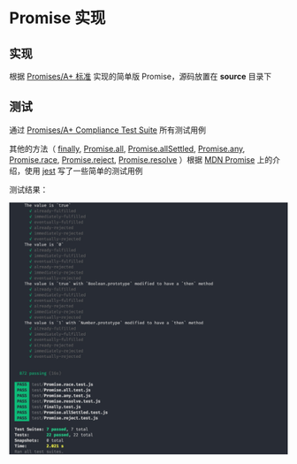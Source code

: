 # Promise 实现

## 实现

根据 [Promises/A+ 标准](https://promisesaplus.com/) 实现的简单版 Promise，源码放置在 **source** 目录下

## 测试

通过 [Promises/A+ Compliance Test Suite](https://github.com/promises-aplus/promises-tests) 所有测试用例

其他的方法（ [finally](https://developer.mozilla.org/zh-CN/docs/Web/JavaScript/Reference/Global_Objects/Promise/finally), [Promise.all](https://developer.mozilla.org/zh-CN/docs/Web/JavaScript/Reference/Global_Objects/Promise/all), [Promise.allSettled](https://developer.mozilla.org/zh-CN/docs/Web/JavaScript/Reference/Global_Objects/Promise/allSettled), [Promise.any](https://developer.mozilla.org/zh-CN/docs/Web/JavaScript/Reference/Global_Objects/Promise/any), [Promise.race](https://developer.mozilla.org/zh-CN/docs/Web/JavaScript/Reference/Global_Objects/Promise/race), [Promise.reject](https://developer.mozilla.org/zh-CN/docs/Web/JavaScript/Reference/Global_Objects/Promise/reject), [Promise.resolve](https://developer.mozilla.org/zh-CN/docs/Web/JavaScript/Reference/Global_Objects/Promise/resolve) ）根据 [MDN Promise](https://developer.mozilla.org/zh-CN/docs/Web/JavaScript/Reference/Global_Objects/Promise) 上的介绍，使用 [jest](https://jestjs.io/en/) 写了一些简单的测试用例

测试结果：

<img src="./static/test.jpg" width="520px">
